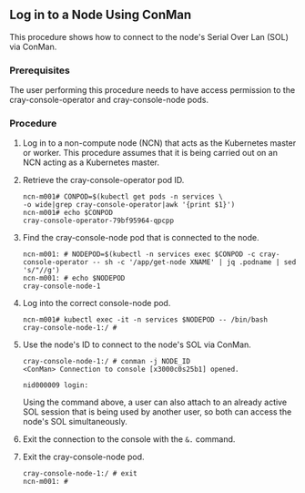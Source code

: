 ## Log in to a Node Using ConMan

This procedure shows how to connect to the node's Serial Over Lan (SOL) via ConMan.

### Prerequisites

The user performing this procedure needs to have access permission to the cray-console-operator and cray-console-node pods.

### Procedure

1. Log in to a non-compute node (NCN) that acts as the Kubernetes master or worker. This procedure assumes that it is being carried out on an NCN acting as a Kubernetes master.

2. Retrieve the cray-console-operator pod ID.

    ```
    ncn-m001# CONPOD=$(kubectl get pods -n services \
    -o wide|grep cray-console-operator|awk '{print $1}')
    ncn-m001# echo $CONPOD
    cray-console-operator-79bf95964-qpcpp
    ```

3. Find the cray-console-node pod that is connected to the node.

    ```
    ncn-m001: # NODEPOD=$(kubectl -n services exec $CONPOD -c cray-console-operator -- sh -c '/app/get-node XNAME' | jq .podname | sed 's/"//g')
    ncn-m001: # echo $NODEPOD
    cray-console-node-1
    ```

4. Log into the correct console-node pod.

    ```
    ncn-m001# kubectl exec -it -n services $NODEPOD -- /bin/bash
    cray-console-node-1:/ # 
    ```

5. Use the node's ID to connect to the node's SOL via ConMan.

    ```
    cray-console-node-1:/ # conman -j NODE_ID
    <ConMan> Connection to console [x3000c0s25b1] opened.

    nid000009 login:
    ```
    Using the command above, a user can also attach to an already active SOL session that is being used by another user, so both can access the node's SOL simultaneously.

6. Exit the connection to the console with the `&.` command.

7. Exit the cray-console-node pod.

    ```
    cray-console-node-1:/ # exit
    ncn-m001: #
    ```
